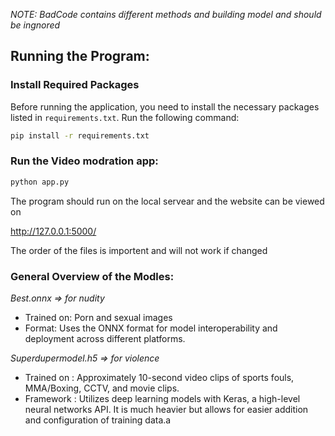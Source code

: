_NOTE: BadCode contains different methods and building model and should be ingnored_


## Running the Program:
### Install Required Packages

Before running the application, you need to install the necessary packages listed in `requirements.txt`. Run the following command:

```bash
pip install -r requirements.txt
```
### Run the Video modration app:

```bash
python app.py
```

The program should run on the local servear and the website can be viewed on

 http://127.0.0.1:5000/

The order of the files is importent and will not work if changed

### General Overview of the Modles:

*Best.onnx => for nudity*

- Trained on: Porn and sexual images
- Format: Uses the ONNX format for model interoperability and deployment across different platforms.

*Superdupermodel.h5 => for violence*

- Trained on : Approximately 10-second video clips of sports fouls, MMA/Boxing, CCTV, and movie clips.
- Framework : Utilizes deep learning models with Keras, a high-level neural networks API. It is much heavier but allows for easier addition and configuration of training data.a
